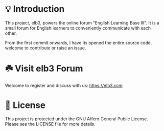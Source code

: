 # 💡 Introduction

This project, elb3, powers the online forum "English Learning Base III". It is a small forum for English learners to conveniently communicate with each other.

From the first commit onwards, I have its opened the entire source code, welcome to contribute or raise an issue.

# ☘️ Visit elb3 Forum

Welcome to register and discuss with us: https://elb3.com

# 🪪 License

This project is protected under the GNU Affero General Public License.  
Please see the LICENSE file for more details.
